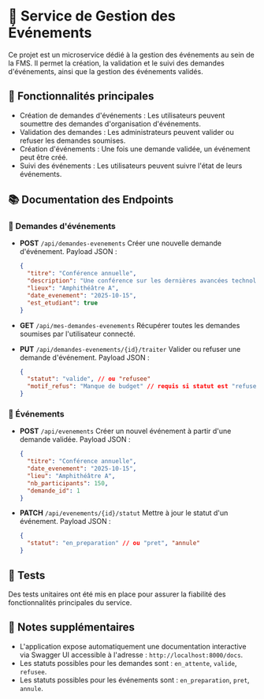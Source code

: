 
# 🎯 Service de Gestion des Événements

Ce projet est un microservice dédié à la gestion des événements au sein de la FMS. Il permet la création, la validation et le suivi des demandes d'événements, ainsi que la gestion des événements validés.

## 🚀 Fonctionnalités principales

- Création de demandes d'événements : Les utilisateurs peuvent soumettre des demandes d'organisation d'événements.
- Validation des demandes : Les administrateurs peuvent valider ou refuser les demandes soumises.
- Création d'événements : Une fois une demande validée, un événement peut être créé.
- Suivi des événements : Les utilisateurs peuvent suivre l'état de leurs événements.

## 📚 Documentation des Endpoints

### 📌 Demandes d'événements

- **POST** `/api/demandes-evenements`
  Créer une nouvelle demande d'événement.
  Payload JSON :
  ```json
  {
    "titre": "Conférence annuelle",
    "description": "Une conférence sur les dernières avancées technologiques.",
    "lieux": "Amphithéâtre A",
    "date_evenement": "2025-10-15",
    "est_etudiant": true
  }
  ```

- **GET** `/api/mes-demandes-evenements`
  Récupérer toutes les demandes soumises par l'utilisateur connecté.

- **PUT** `/api/demandes-evenements/{id}/traiter`
  Valider ou refuser une demande d'événement.
  Payload JSON :
  ```json
  {
    "statut": "valide", // ou "refusee"
    "motif_refus": "Manque de budget" // requis si statut est "refusee"
  }
  ```

### 📌 Événements

- **POST** `/api/evenements`
  Créer un nouvel événement à partir d'une demande validée.
  Payload JSON :
  ```json
  {
    "titre": "Conférence annuelle",
    "date_evenement": "2025-10-15",
    "lieu": "Amphithéâtre A",
    "nb_participants": 150,
    "demande_id": 1
  }
  ```

- **PATCH** `/api/evenements/{id}/statut`
  Mettre à jour le statut d'un événement.
  Payload JSON :
  ```json
  {
    "statut": "en_preparation" // ou "pret", "annule"
  }
  ```

## 🧪 Tests

Des tests unitaires ont été mis en place pour assurer la fiabilité des fonctionnalités principales du service.

## 📌 Notes supplémentaires

- L'application expose automatiquement une documentation interactive via Swagger UI accessible à l'adresse : `http://localhost:8000/docs`.
- Les statuts possibles pour les demandes sont : `en_attente`, `valide`, `refusee`.
- Les statuts possibles pour les événements sont : `en_preparation`, `pret`, `annule`.
